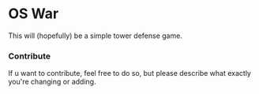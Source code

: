 # OS War
This will (hopefully) be a simple tower defense game.

### Contribute
If u want to contribute, feel free to do so, but please describe what exactly you're changing or adding.
